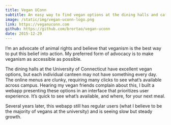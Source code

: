 ```yaml
---
title: Vegan UConn
subtitle: An easy way to find vegan options at the dining halls and cafés at the University of Connecticut.
image: /static/img/vegan-uconn-logo.png
link: https://veganuconn.com
github: https://github.com/brortao/vegan-uconn
date: 2015-12-29
---
```


I’m an advocate of animal rights and believe that veganism is the best way to put this belief into action. My preferred form of advocacy is to make veganism as accessible as possible.

The dining halls at the University of Connecticut have excellent vegan options, but each individual canteen may not have something every day. The online menus are clunky, requiring many clicks to see what’s available across campus. Hearing my vegan friends complain about this, I built a webapp presenting these options in an interface that prioritizes user experience. It’s quick to see what’s available, and where, for your next meal.

Several years later, this webapp still has regular users (what I believe to be the majority of vegans at the university) and is seeing slow but steady growth.